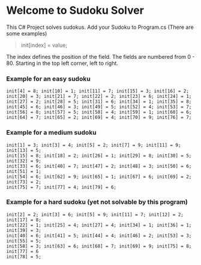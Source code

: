 # Welcome to Sudoku Solver

This C# Project solves sudokus.
Add your Sudoku to Program.cs (There are some examples)

> init[index] = value;

The index defines the position of the field. The fields are numbered from 0 - 80. Starting in the top left corner, left to right.

### Example for an easy sudoku
```
init[4] = 8; init[10] = 1; init[11] = 7; init[15] = 3; init[16] = 2;
init[20] = 3; init[21] = 7; init[22] = 2; init[23] = 6; init[24] = 1;
init[27] = 2; init[28] = 5; init[31] = 6; init[34] = 1; init[35] = 8;
init[45] = 6; init[46] = 3; init[49] = 5; init[52] = 4; init[53] = 7;
init[56] = 8; init[57] = 5; init[58] = 4; init[59] = 1; init[60] = 6;
init[64] = 7; init[65] = 2; init[69] = 4; init[70] = 9; init[76] = 7;
```

### Example for a medium sudoku
```
init[1] = 3; init[3] = 4; init[5] = 2; init[7] = 9; init[11] = 9; init[13] = 5;
init[15] = 8; init[18] = 2; init[26] = 1; init[29] = 8; init[30] = 5; init[32] = 9;
init[33] = 6; init[40] = 7; init[47] = 2; init[48] = 3; init[50] = 6; init[51] = 1;
init[54] = 6; init[62] = 9; init[65] = 1; init[67] = 6; init[69] = 2; init[73] = 2;
init[75] = 7; init[77] = 4; init[79] = 6;
```

### Example for a hard sudoku (yet not solvable by this program)
```
init[2] = 2; init[3] = 6; init[5] = 9; init[11] = 7; init[12] = 2; init[17] = 8;
init[22] = 1; init[25] = 4; init[27] = 4; init[34] = 1; init[36] = 1; init[39] = 3;
init[40] = 6; init[41] = 5; init[44] = 4; init[46] = 2; init[53] = 3; init[55] = 5;
init[58] = 3; init[63] = 6; init[68] = 7; init[69] = 9; init[75] = 8; init[77] = 6
init[78] = 5;
```
